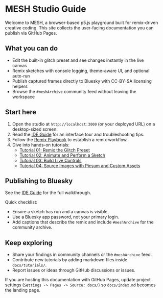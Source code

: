 # MESH Studio Guide

Welcome to MESH, a browser-based p5.js playground built for remix-driven creative coding. This site collects the user-facing documentation you can publish via GitHub Pages.

## What you can do

- Edit the built-in glitch preset and see changes instantly in the live canvas
- Remix sketches with console logging, theme-aware UI, and optional auto-run
- Publish captured frames directly to Bluesky with CC-BY-SA licensing helpers
- Browse the `#meshArchive` community feed without leaving the workspace

## Start here

1. Open the studio at `http://localhost:3000` (or your deployed URL) on a desktop-sized screen.
2. Read the [IDE Guide](ide-guide.md) for an interface tour and troubleshooting tips.
3. Follow the [Remix Playbook](creative-remix-playbook.md) to establish a remix workflow.
4. Dive into hands-on tutorials:
   - [Tutorial 01: Remix the Glitch Preset](tutorials/01-remix-the-glitch-preset.md)
   - [Tutorial 02: Animate and Perform a Sketch](tutorials/02-live-interaction.md)
   - [Tutorial 03: Build Live Controls](tutorials/03-dynamic-controls.md)
   - [Tutorial 04: Source Images with Picsum and Custom Assets](tutorials/04-archive-ready-export.md)

## Publishing to Bluesky

See the [IDE Guide](ide-guide.md#publishing-to-bluesky) for the full walkthrough.

Quick checklist:

- Ensure a sketch has run and a canvas is visible.
- Use a Bluesky app password, not your primary login.
- Add captions that describe the remix and include `#meshArchive` for the community archive.

## Keep exploring

- Share your findings in community channels or the `#meshArchive` feed.
- Contribute new tutorials by adding markdown files inside `docs/tutorials/`.
- Report issues or ideas through GitHub discussions or issues.

If you are hosting this documentation with GitHub Pages, update project settings (`Settings -> Pages -> Source: docs/`) so `docs/index.md` becomes the landing page.
